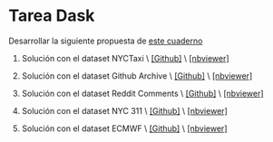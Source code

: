 # Tarea Dask

Desarrollar la siguiente propuesta de [este cuaderno](https://github.com/dask/dask-tutorial/blob/main/Homework.ipynb)

1. Solución con el dataset NYCTaxi \ [[Github]](https://github.com/dicrojasch/big_data_homeworks/blob/master/7.dask/nyctaxi/nyctaxi.ipynb) \ [[nbviewer]](https://nbviewer.jupyter.org/github/dicrojasch/big_data_homeworks/blob/master/7.dask/nyctaxi/nyctaxi.ipynb)  


2. Solución con el dataset Github Archive \ [[Github]](https://github.com/dicrojasch/big_data_homeworks/blob/master/7.dask/github/github.ipynb) \ [[nbviewer]](https://nbviewer.jupyter.org/github/dicrojasch/big_data_homeworks/blob/master/7.dask/github/github.ipynb)  


3. Solución con el dataset Reddit Comments \ [[Github]](https://github.com/dicrojasch/big_data_homeworks/blob/master/7.dask/reddit/reddit.ipynb) \ [[nbviewer]](https://nbviewer.jupyter.org/github/dicrojasch/big_data_homeworks/blob/master/7.dask/reddit/reddit.ipynb)  


4. Solución con el dataset NYC 311 \ [[Github]](https://github.com/dicrojasch/big_data_homeworks/blob/master/7.dask/nyc311/nyc311.ipynb) \ [[nbviewer]](https://nbviewer.jupyter.org/github/dicrojasch/big_data_homeworks/blob/master/7.dask/nyc311/nyc311.ipynb)  

5. Solución con el dataset ECMWF \ [[Github]](https://github.com/dicrojasch/big_data_homeworks/blob/master/7.dask/european_centre/european_centre.ipynb) \ [[nbviewer]](https://nbviewer.jupyter.org/github/dicrojasch/big_data_homeworks/blob/master/7.dask/european_centre/european_centre.ipynb)  